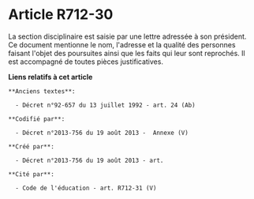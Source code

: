 # Article R712-30

La section disciplinaire est saisie par une lettre adressée à son président. Ce document mentionne le nom, l'adresse et la
qualité des personnes faisant l'objet des poursuites ainsi que les faits qui leur sont reprochés. Il est accompagné de toutes
pièces justificatives.

**Liens relatifs à cet article**

	**Anciens textes**:

	  - Décret n°92-657 du 13 juillet 1992 - art. 24 (Ab)

	**Codifié par**:

	  - Décret n°2013-756 du 19 août 2013 -  Annexe (V)

	**Créé par**:

	  - Décret n°2013-756 du 19 août 2013 - art.

	**Cité par**:

	  - Code de l'éducation - art. R712-31 (V)

